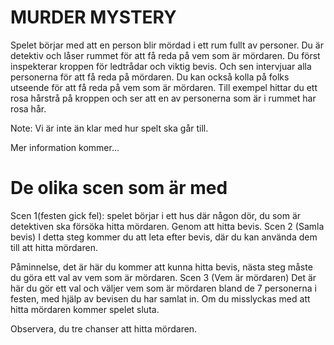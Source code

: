 
# MURDER MYSTERY

Spelet börjar med att en person blir mördad i ett rum fullt av personer. Du är detektiv och låser rummet för att få reda på vem som är mördaren. Du först inspekterar kroppen för ledtrådar och viktig bevis. Och sen intervjuar alla personerna för att få reda på mördaren. Du kan också kolla på folks utseende för att få reda på vem som är mördaren. Till exempel hittar du ett rosa hårstrå på kroppen och ser att en av personerna som är i rummet har rosa hår.

Note: Vi är inte än klar med hur spelt ska går till. 

Mer information kommer...


# De olika scen som är med 

Scen 1(festen gick fel):
spelet börjar i ett hus där någon dör, du som är detektiven ska försöka hitta mördaren. Genom att hitta bevis. 
Scen 2 (Samla bevis)
I detta steg kommer du att leta efter bevis, där du kan använda dem till att hitta mördaren. 

Påminnelse, det är här du kommer att kunna hitta bevis, nästa steg måste du göra ett val av vem som är mördaren. 
Scen 3 (Vem är mördaren)
Det är här du gör ett val och väljer vem som är mördaren bland de 7 personerna i festen, med hjälp av bevisen du har samlat in. Om du misslyckas med att hitta mördaren kommer spelet sluta.

Observera, du tre chanser att hitta mördaren. 


